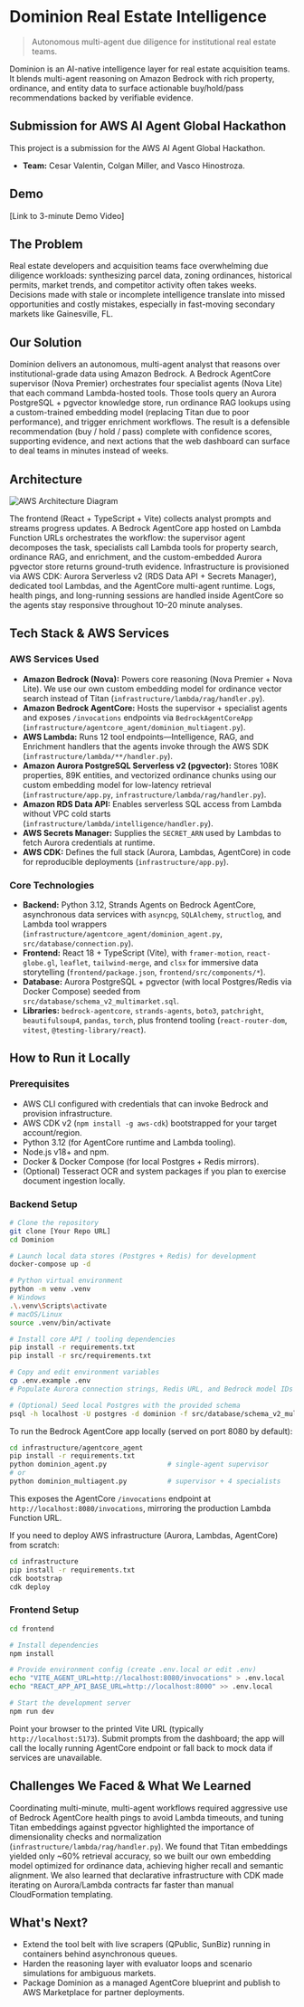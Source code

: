 # Dominion Real Estate Intelligence

> Autonomous multi-agent due diligence for institutional real estate teams.

Dominion is an AI-native intelligence layer for real estate acquisition teams. It blends multi-agent reasoning on Amazon Bedrock with rich property, ordinance, and entity data to surface actionable buy/hold/pass recommendations backed by verifiable evidence.

## Submission for AWS AI Agent Global Hackathon

This project is a submission for the AWS AI Agent Global Hackathon.
* **Team:** Cesar Valentin, Colgan Miller, and Vasco Hinostroza.

## Demo

[Link to 3-minute Demo Video]

## The Problem

Real estate developers and acquisition teams face overwhelming due diligence workloads: synthesizing parcel data, zoning ordinances, historical permits, market trends, and competitor activity often takes weeks. Decisions made with stale or incomplete intelligence translate into missed opportunities and costly mistakes, especially in fast-moving secondary markets like Gainesville, FL.

## Our Solution

Dominion delivers an autonomous, multi-agent analyst that reasons over institutional-grade data using Amazon Bedrock. A Bedrock AgentCore supervisor (Nova Premier) orchestrates four specialist agents (Nova Lite) that each command Lambda-hosted tools. Those tools query an Aurora PostgreSQL + pgvector knowledge store, run ordinance RAG lookups using a custom-trained embedding model (replacing Titan due to poor performance), and trigger enrichment workflows. The result is a defensible recommendation (buy / hold / pass) complete with confidence scores, supporting evidence, and next actions that the web dashboard can surface to deal teams in minutes instead of weeks.

## Architecture

![AWS Architecture Diagram](aws-architecture.png)

The frontend (React + TypeScript + Vite) collects analyst prompts and streams progress updates. A Bedrock AgentCore app hosted on Lambda Function URLs orchestrates the workflow: the supervisor agent decomposes the task, specialists call Lambda tools for property search, ordinance RAG, and enrichment, and the custom-embedded Aurora pgvector store returns ground-truth evidence. Infrastructure is provisioned via AWS CDK: Aurora Serverless v2 (RDS Data API + Secrets Manager), dedicated tool Lambdas, and the AgentCore multi-agent runtime. Logs, health pings, and long-running sessions are handled inside AgentCore so the agents stay responsive throughout 10–20 minute analyses.

## Tech Stack & AWS Services

### AWS Services Used
* **Amazon Bedrock (Nova):** Powers core reasoning (Nova Premier + Nova Lite). We use our own custom embedding model for ordinance vector search instead of Titan (`infrastructure/lambda/rag/handler.py`).
* **Amazon Bedrock AgentCore:** Hosts the supervisor + specialist agents and exposes `/invocations` endpoints via `BedrockAgentCoreApp` (`infrastructure/agentcore_agent/dominion_multiagent.py`).
* **AWS Lambda:** Runs 12 tool endpoints—Intelligence, RAG, and Enrichment handlers that the agents invoke through the AWS SDK (`infrastructure/lambda/**/handler.py`).
* **Amazon Aurora PostgreSQL Serverless v2 (pgvector):** Stores 108K properties, 89K entities, and vectorized ordinance chunks using our custom embedding model for low-latency retrieval (`infrastructure/app.py`, `infrastructure/lambda/rag/handler.py`).
* **Amazon RDS Data API:** Enables serverless SQL access from Lambda without VPC cold starts (`infrastructure/lambda/intelligence/handler.py`).
* **AWS Secrets Manager:** Supplies the `SECRET_ARN` used by Lambdas to fetch Aurora credentials at runtime.
* **AWS CDK:** Defines the full stack (Aurora, Lambdas, AgentCore) in code for reproducible deployments (`infrastructure/app.py`).

### Core Technologies
* **Backend:** Python 3.12, Strands Agents on Bedrock AgentCore, asynchronous data services with `asyncpg`, `SQLAlchemy`, `structlog`, and Lambda tool wrappers (`infrastructure/agentcore_agent/dominion_agent.py`, `src/database/connection.py`).
* **Frontend:** React 18 + TypeScript (Vite), with `framer-motion`, `react-globe.gl`, `leaflet`, `tailwind-merge`, and `clsx` for immersive data storytelling (`frontend/package.json`, `frontend/src/components/*`).
* **Database:** Aurora PostgreSQL + pgvector (with local Postgres/Redis via Docker Compose) seeded from `src/database/schema_v2_multimarket.sql`.
* **Libraries:** `bedrock-agentcore`, `strands-agents`, `boto3`, `patchright`, `beautifulsoup4`, `pandas`, `torch`, plus frontend tooling (`react-router-dom`, `vitest`, `@testing-library/react`).

## How to Run it Locally

### Prerequisites
* AWS CLI configured with credentials that can invoke Bedrock and provision infrastructure.
* AWS CDK v2 (`npm install -g aws-cdk`) bootstrapped for your target account/region.
* Python 3.12 (for AgentCore runtime and Lambda tooling).
* Node.js v18+ and npm.
* Docker & Docker Compose (for local Postgres + Redis mirrors).
* (Optional) Tesseract OCR and system packages if you plan to exercise document ingestion locally.

### Backend Setup
```bash
# Clone the repository
git clone [Your Repo URL]
cd Dominion

# Launch local data stores (Postgres + Redis) for development
docker-compose up -d

# Python virtual environment
python -m venv .venv
# Windows
.\.venv\Scripts\activate
# macOS/Linux
source .venv/bin/activate

# Install core API / tooling dependencies
pip install -r requirements.txt
pip install -r src/requirements.txt

# Copy and edit environment variables
cp .env.example .env
# Populate Aurora connection strings, Redis URL, and Bedrock model IDs as needed

# (Optional) Seed local Postgres with the provided schema
psql -h localhost -U postgres -d dominion -f src/database/schema_v2_multimarket.sql
```

To run the Bedrock AgentCore app locally (served on port 8080 by default):

```bash
cd infrastructure/agentcore_agent
pip install -r requirements.txt
python dominion_agent.py               # single-agent supervisor
# or
python dominion_multiagent.py          # supervisor + 4 specialists
```

This exposes the AgentCore `/invocations` endpoint at `http://localhost:8080/invocations`, mirroring the production Lambda Function URL.

If you need to deploy AWS infrastructure (Aurora, Lambdas, AgentCore) from scratch:

```bash
cd infrastructure
pip install -r requirements.txt
cdk bootstrap
cdk deploy
```

### Frontend Setup

```bash
cd frontend

# Install dependencies
npm install

# Provide environment config (create .env.local or edit .env)
echo "VITE_AGENT_URL=http://localhost:8080/invocations" > .env.local
echo "REACT_APP_API_BASE_URL=http://localhost:8000" >> .env.local

# Start the development server
npm run dev
```

Point your browser to the printed Vite URL (typically `http://localhost:5173`). Submit prompts from the dashboard; the app will call the locally running AgentCore endpoint or fall back to mock data if services are unavailable.

## Challenges We Faced & What We Learned

Coordinating multi-minute, multi-agent workflows required aggressive use of Bedrock AgentCore health pings to avoid Lambda timeouts, and tuning Titan embeddings against pgvector highlighted the importance of dimensionality checks and normalization (`infrastructure/lambda/rag/handler.py`). We found that Titan embeddings yielded only ~60% retrieval accuracy, so we built our own embedding model optimized for ordinance data, achieving higher recall and semantic alignment. We also learned that declarative infrastructure with CDK made iterating on Aurora/Lambda contracts far faster than manual CloudFormation templating.

## What's Next?

  * Extend the tool belt with live scrapers (QPublic, SunBiz) running in containers behind asynchronous queues.
  * Harden the reasoning layer with evaluator loops and scenario simulations for ambiguous markets.
  * Package Dominion as a managed AgentCore blueprint and publish to AWS Marketplace for partner deployments.
